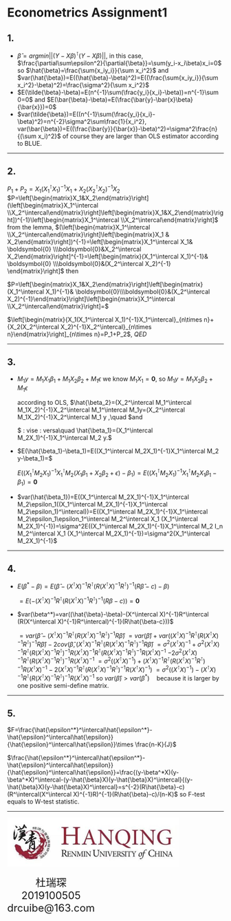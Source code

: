 <script type="text/javascript"
       src="http://cdn.mathjax.org/mathjax/latest/MathJax.js?config=TeX-AMS-MML_HTMLorMML"></script>
# Econometrics Assignment1

## 1.
- $\hat{\beta}=argmin||(Y-X\beta)^{\intercal}(Y-X\beta)||$, in this case, $\frac{\partial\sum\epsilon^2}{\partial{\beta}}=\sum(y_i-x_i\beta)x_i=0$
  so $\hat{\beta}=\frac{\sum{x_iy_i}}{\sum x_i^2}$ and $var(\hat{\beta})=E((\hat{\beta}-\beta)^2)=E((\frac{\sum{x_iy_i}}{\sum x_i^2}-\beta)^2)=\frac{\sigma^2}{\sum x_i^2}$
- $E(\tilde{\beta}-\beta)=E(n^{-1}\sum(\frac{y_i}{x_i}-\beta))=n^{-1}\sum 0=0$ and  $E(\bar{\beta}-\beta)=E(\frac{\bar{y}-\bar{x}\beta}{\bar{x}})=0$
- $var(\tilde{\beta})=E((n^{-1}\sum(\frac{y_i}{x_i}-\beta)^2)=n^{-2}\sigma^2\sum\frac{1}{x_i^2}, var(\bar{\beta})=E((\frac{\bar{y}}{\bar{x}}-\beta)^2)=\sigma^2\frac{n}{(\sum x_i)^2}$
  of course they are larger than OLS estimator according to BLUE.
***
## 2.
$P_1+P_2=X_1(X_1^\intercal X_1)^{-1}X_1+X_2(X_2^\intercal X_2)^{-1}X_2$
$P=\left[\begin{matrix}X_1&X_2\end{matrix}\right](\left[\begin{matrix}X_1^\intercal \\X_2^\intercal\end{matrix}\right]\left[\begin{matrix}X_1&X_2\end{matrix}\right])^{-1}\left[\begin{matrix}X_1^\intercal \\X_2^\intercal\end{matrix}\right]$ from the lemma, $(\left[\begin{matrix}X_1^\intercal \\X_2^\intercal\end{matrix}\right]\left[\begin{matrix}X_1 & X_2\end{matrix}\right])^{-1}=\left[\begin{matrix}X_1^\intercal X_1& \boldsymbol{0} \\\boldsymbol{0}&X_2^\intercal X_2\end{matrix}\right]^{-1}=\left[\begin{matrix}(X_1^\intercal X_1)^{-1}& \boldsymbol{0} \\\boldsymbol{0}&(X_2^\intercal X_2)^{-1}
\end{matrix}\right]$ then 


$P=\left[\begin{matrix}X_1&X_2\end{matrix}\right]\left[\begin{matrix}(X_1^\intercal X_1)^{-1}& \boldsymbol{0}\\\boldsymbol{0}&(X_2^\intercal X_2)^{-1}\end{matrix}\right]\left[\begin{matrix}X_1^\intercal \\X_2^\intercal\end{matrix}\right]=$



$\left[\begin{matrix}{X_1(X_1^\intercal X_1)^{-1}X_1^\intercal}_{n\times n}+{X_2(X_2^\intercal X_2)^{-1}X_2^\intercal}_{n\times n}\end{matrix}\right]_{n\times n}=P_1+P_2$, $QED$
***
## 3.
- $M_1 y=M_1 X_1\beta_1+M_1X_2\beta_2 +M_1 \epsilon$ we know $M_1X_1=\boldsymbol{0}$,  so $M_1y=M_1X_2\beta_2 +M_1 \epsilon$ 
  
  according to OLS, $\hat{\beta_2}=(X_2^\intercal M_1^\intercal M_1X_2)^{-1}X_2^\intercal M_1^\intercal M_1y=(X_2^\intercal M_1X_2)^{-1}X_2^\intercal M_1 y ,\quad $and

    
    $ \: vise \: versa\quad \hat{\beta_1}=(X_1^\intercal M_2X_1)^{-1}X_1^\intercal M_2 y.$ 
- $E(\hat{\beta_1}-\beta_1)=E((X_1^\intercal M_2X_1)^{-1}X_1^\intercal M_2 y-\beta_1)=$
  
  
  
  $E((X_1^\intercal M_2X_1)^{-1}X_1^\intercal M_2  (X_1\beta_1+X_2\beta_2+\epsilon)-\beta_1)=E((X_1^\intercal M_2X_1)^{-1}X_1^\intercal M_2X_1\beta_1-\beta_1)=\boldsymbol{0}$
- $var(\hat{\beta_1})=E((X_1^\intercal M_2X_1)^{-1}X_1^\intercal M_2\epsilon_1((X_1^\intercal M_2X_1)^{-1}X_1^\intercal M_2\epsilon_1)^\intercal))=E((X_1^\intercal M_2X_1)^{-1}X_1^\intercal M_2\epsilon_1\epsilon_1^\intercal M_2^\intercal X_1 (X_1^\intercal M_2X_1)^{-1})=\sigma^2E((X_1^\intercal M_2X_1)^{-1}X_1^\intercal M_2 I_n M_2^\intercal X_1 (X_1^\intercal M_2X_1)^{-1})=\sigma^2(X_1^\intercal M_2X_1)^{-1}$
***
## 4.

- $E(\beta^*-\beta)=E(\hat{\beta}-(X^\intercal X)^{-1}R^\intercal (R(X^\intercal X)^{-1}R^\intercal)^{-1}(R\hat{\beta}-c)-\beta)$
  
  $=E(-(X^\intercal X)^{-1}R^\intercal (R(X^\intercal X)^{-1}R^\intercal)^{-1}(R\beta-c))=\boldsymbol{0}$

- $var(\beta^*)=var((\hat{\beta}-\beta)-(X^\intercal X)^{-1}R^\intercal (R(X^\intercal X)^{-1}R^\intercal)^{-1}(R\hat{\beta-c}))$

  $=var(\hat{\beta}-(X^\intercal X)^{-1}R^\intercal (R(X^\intercal X)^{-1}R^\intercal)^{-1}R\hat{\beta})$
  $=var(\hat{\beta})+var((X^\intercal X)^{-1}R^\intercal (R(X^\intercal X)^{-1}R^\intercal)^{-1}R\hat{\beta})-2cov(\hat{\beta},(X^\intercal X)^{-1}R^\intercal (R(X^\intercal X)^{-1}R^\intercal)^{-1}R\hat{\beta})$
  $=\sigma^2(X^\intercal X)^{-1}+\sigma^2(X^\intercal X)^{-1}R^\intercal (R(X^\intercal X)^{-1}R^\intercal)^{-1}R(X^\intercal X)^{-1}R^\intercal (R(X^\intercal X)^{-1}R^\intercal)^{-1}R(X^\intercal X)^{-1}$
  $-2\sigma^2(X^\intercal X)^{-1}R^\intercal (R(X^\intercal X)^{-1}R^\intercal)^{-1}R(X^\intercal X)^{-1}$
  $=\sigma^2((X^\intercal X)^{-1})+(X^\intercal X)^{-1}R^\intercal(R(X^\intercal X)^{-1}R^\intercal)^{-1}R(X^\intercal X)^{-1}-2(X^\intercal X)^{-1}R^\intercal(R(X^\intercal X)^{-1}R^\intercal)^{-1}R(X^\intercal X)^{-1})$
  $=\sigma^2((X^\intercal X)^{-1})-(X^\intercal X)^{-1}R^\intercal(R(X^\intercal X)^{-1}R^\intercal)^{-1}R(X^\intercal X)^{-1}$
   so $var(\hat{\beta})>var(\beta^*)\quad$because it is larger  by one  positive semi-define matrix.
***
## 5. 
$F=\frac{\hat{\epsilon^*}^\intercal\hat{\epsilon^*}-\hat{\epsilon}^\intercal\hat{\epsilon}}{\hat{\epsilon}^\intercal\hat{\epsilon}}\times \frac{n-K}{J}$

$\frac{\hat{\epsilon^*}^\intercal\hat{\epsilon^*}-\hat{\epsilon}^\intercal\hat{\epsilon}}{\hat{\epsilon}^\intercal\hat{\epsilon}}=\frac{(y-\beta^*X)(y-\beta^*X)^\intercal-(y-\hat{\beta}X)(y-\hat{\beta}X)^\intercal}{(y-\hat{\beta}X)(y-\hat{\beta}X)^\intercal}=s^{-2}(R\hat{\beta}-c)(R^\intercal(X^\intercal X)^{-1}R)^{-1}(R\hat{\beta}-c)/(n-K)$ so F-test equals to W-test statistic.
<hr/>
<div style="width:600px;height:120px; margin:auto;border:0px solid black">
            <div style="float: left;border:0px  paleturquoise">
                <img src="Hanqing.jpeg"style="width:400px">
            </div>
            <div style="font-size:24px;text-align: center;margin-top: 15px; float:left;">
                杜瑞琛 <br/>
                2019100505<br/>
                drcuibe@163.com
            </div>
        </div>
